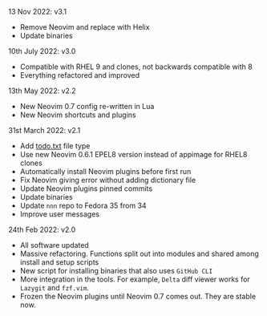 13 Nov 2022: v3.1

- Remove Neovim and replace with Helix
- Update binaries

10th July 2022: v3.0

- Compatible with RHEL 9 and clones, not backwards compatible with 8
- Everything refactored and improved

13th May 2022: v2.2

- New Neovim 0.7 config re-written in Lua
- New Neovim shortcuts and plugins

31st March 2022: v2.1

- Add [todo.txt](https://github.com/todotxt/todo.txt) file type
- Use new Neovim 0.6.1 EPEL8 version instead of appimage for RHEL8 clones
- Automatically install Neovim plugins before first run
- Fix Neovim giving error without adding dictionary file
- Update Neovim plugins pinned commits
- Update binaries
- Update `nnn` repo to Fedora 35 from 34
- Improve user messages

24th Feb 2022: v2.0

- All software updated
- Massive refactoring. Functions split out into modules and shared among install
  and setup scripts
- New script for installing binaries that also uses `GitHub CLI`
- More integration in the tools. For example, `Delta` diff viewer works for
  `Lazygit` and `fzf.vim`.
- Frozen the Neovim plugins until Neovim 0.7 comes out. They are stable now.
